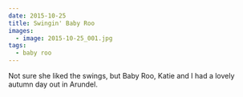```yaml
---
date: 2015-10-25
title: Swingin' Baby Roo
images:
  - image: 2015-10-25_001.jpg
tags:
  - baby roo
---
```

Not sure she liked the swings, but Baby Roo, Katie and I had a lovely autumn day out in Arundel.